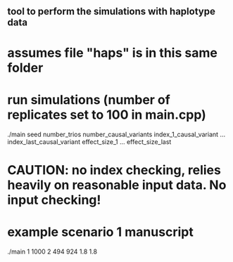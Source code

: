 ## tool to perform the simulations with haplotype data
# assumes file "haps" is in this same folder

# run simulations (number of replicates set to 100 in main.cpp)

./main seed number_trios number_causal_variants index_1_causal_variant ... index_last_causal_variant effect_size_1 ... effect_size_last

# CAUTION: no index checking, relies heavily on reasonable input data. No input checking!

# example scenario 1 manuscript

./main 1 1000 2 494 924 1.8 1.8
